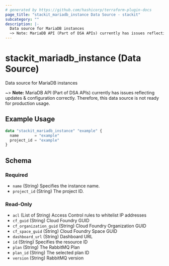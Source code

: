 ```yaml
---
# generated by https://github.com/hashicorp/terraform-plugin-docs
page_title: "stackit_mariadb_instance Data Source - stackit"
subcategory: ""
description: |-
  Data source for MariaDB instances
  ~> Note: MariaDB API (Part of DSA APIs) currently has issues reflecting updates & configuration correctly. Therefore, this data source is not ready for production usage.
---
```


# stackit_mariadb_instance (Data Source)

Data source for MariaDB instances

~> **Note:** MariaDB API (Part of DSA APIs) currently has issues reflecting updates & configuration correctly. Therefore, this data source is not ready for production usage.

## Example Usage

```terraform
data "stackit_mariadb_instance" "example" {
  name       = "example"
  project_id = "example"
}
```

<!-- schema generated by tfplugindocs -->
## Schema

### Required

- `name` (String) Specifies the instance name.
- `project_id` (String) The project ID.

### Read-Only

- `acl` (List of String) Access Control rules to whitelist IP addresses
- `cf_guid` (String) Cloud Foundry GUID
- `cf_organization_guid` (String) Cloud Foundry Organization GUID
- `cf_space_guid` (String) Cloud Foundry Space GUID
- `dashboard_url` (String) Dashboard URL
- `id` (String) Specifies the resource ID
- `plan` (String) The RabbitMQ Plan
- `plan_id` (String) The selected plan ID
- `version` (String) RabbitMQ version


